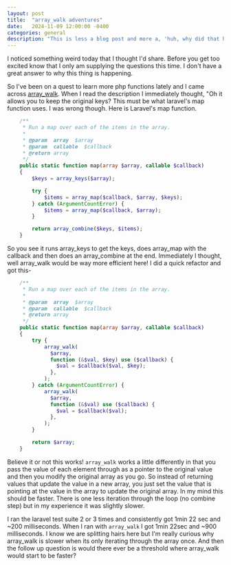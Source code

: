 ```yaml
---
layout: post
title:  "array_walk adventures"
date:   2024-11-09 12:00:00 -0400
categories: general
description: "This is less a blog post and more a, 'huh, why did that happen' post."
---
```


I noticed something weird today that I thought I'd share. Before you get too excited know that I only am supplying the questions this time. I don't have a great answer to why this thing is happening.

So I've been on a quest to learn more php functions lately and I came across <a href="https://www.php.net/manual/en/function.array-walk.php">array_walk</a>. When I read the description I immediately thought, "Oh it allows you to keep the original keys? This must be what laravel's map function uses. I was wrong though. Here is Laravel's map function.

```php
    /**
     * Run a map over each of the items in the array.
     *
     * @param  array  $array
     * @param  callable  $callback
     * @return array
     */
    public static function map(array $array, callable $callback)
    {
        $keys = array_keys($array);

        try {
            $items = array_map($callback, $array, $keys);
        } catch (ArgumentCountError) {
            $items = array_map($callback, $array);
        }

        return array_combine($keys, $items);
    }
```

So you see it runs array_keys to get the keys, does array_map with the callback and then does an array_combine at the end. Immediately I thought, well array_walk would be way more efficient here! I did a quick refactor and got this-

```php
    /**
     * Run a map over each of the items in the array.
     *
     * @param  array  $array
     * @param  callable  $callback
     * @return array
     */
    public static function map(array $array, callable $callback)
    {
        try {
            array_walk(
              $array,
              function (&$val, $key) use ($callback) {
                $val = $callback($val, $key);
              },
            );
        } catch (ArgumentCountError) {
            array_walk(
              $array,
              function (&$val) use ($callback) {
                $val = $callback($val);
              },
            );
        }

        return $array;
    }
```

Believe it or not this works! `array_walk` works a little differently in that you pass the value of each element through as a pointer to the original value and then you modify the original array as you go. So instead of returning values that update the value in a new array, you just set the value that is pointing at the value in the array to update the original array. In my mind this should be faster. There is one less iteration through the loop (no combine step) but in my experience it was slightly slower. 

I ran the laravel test suite 2 or 3 times and consistently got 1min 22 sec and ~200 milliseconds. When I ran with `array_walk` I got 1min 22sec and ~900 milliseconds. I know we are splitting hairs here but I'm really curious why array_walk is slower when its only iterating through the array once. And then the follow up question is would there ever be a threshold where array_walk would start to be faster?
